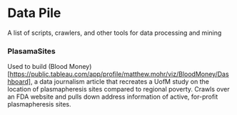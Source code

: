 # Data Pile

A list of scripts, crawlers, and other tools for data processing and mining 

### PlasamaSites
Used to build (Blood Money)[https://public.tableau.com/app/profile/matthew.mohr/viz/BloodMoney/Dashboard], a data journalism article that recreates a UofM study on the location of plasmapheresis sites compared to regional poverty. Crawls over an FDA website and pulls down address information of active, for-profit plasmapheresis sites. 
